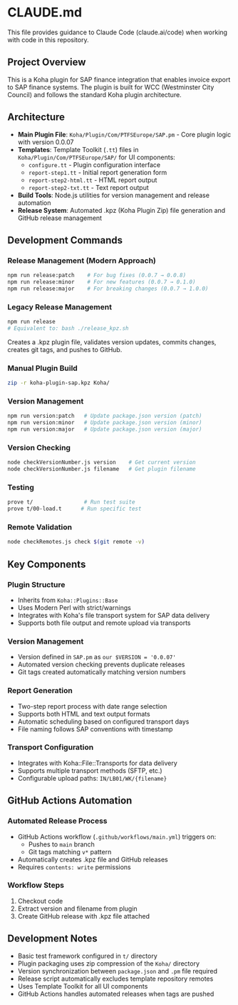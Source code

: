 # CLAUDE.md

This file provides guidance to Claude Code (claude.ai/code) when working with code in this repository.

## Project Overview

This is a Koha plugin for SAP finance integration that enables invoice export to SAP finance systems. The plugin is built for WCC (Westminster City Council) and follows the standard Koha plugin architecture.

## Architecture

- **Main Plugin File**: `Koha/Plugin/Com/PTFSEurope/SAP.pm` - Core plugin logic with version 0.0.07
- **Templates**: Template Toolkit (`.tt`) files in `Koha/Plugin/Com/PTFSEurope/SAP/` for UI components:
  - `configure.tt` - Plugin configuration interface
  - `report-step1.tt` - Initial report generation form
  - `report-step2-html.tt` - HTML report output
  - `report-step2-txt.tt` - Text report output
- **Build Tools**: Node.js utilities for version management and release automation
- **Release System**: Automated .kpz (Koha Plugin Zip) file generation and GitHub release management

## Development Commands

### Release Management (Modern Approach)
```bash
npm run release:patch    # For bug fixes (0.0.7 → 0.0.8)
npm run release:minor    # For new features (0.0.7 → 0.1.0)
npm run release:major    # For breaking changes (0.0.7 → 1.0.0)
```

### Legacy Release Management
```bash
npm run release
# Equivalent to: bash ./release_kpz.sh
```
Creates a .kpz plugin file, validates version updates, commits changes, creates git tags, and pushes to GitHub.

### Manual Plugin Build
```bash
zip -r koha-plugin-sap.kpz Koha/
```

### Version Management
```bash
npm run version:patch   # Update package.json version (patch)
npm run version:minor   # Update package.json version (minor)
npm run version:major   # Update package.json version (major)
```

### Version Checking
```bash
node checkVersionNumber.js version    # Get current version
node checkVersionNumber.js filename   # Get plugin filename
```

### Testing
```bash
prove t/                # Run test suite
prove t/00-load.t      # Run specific test
```

### Remote Validation
```bash
node checkRemotes.js check $(git remote -v)
```

## Key Components

### Plugin Structure
- Inherits from `Koha::Plugins::Base`
- Uses Modern Perl with strict/warnings
- Integrates with Koha's file transport system for SAP data delivery
- Supports both file output and remote upload via transports

### Version Management
- Version defined in `SAP.pm` as `our $VERSION = '0.0.07'`
- Automated version checking prevents duplicate releases
- Git tags created automatically matching version numbers

### Report Generation
- Two-step report process with date range selection
- Supports both HTML and text output formats
- Automatic scheduling based on configured transport days
- File naming follows SAP conventions with timestamp

### Transport Configuration
- Integrates with Koha::File::Transports for data delivery
- Supports multiple transport methods (SFTP, etc.)
- Configurable upload paths: `IN/LB01/WK/{filename}`

## GitHub Actions Automation

### Automated Release Process
- GitHub Actions workflow (`.github/workflows/main.yml`) triggers on:
  - Pushes to `main` branch
  - Git tags matching `v*` pattern
- Automatically creates .kpz file and GitHub releases
- Requires `contents: write` permissions

### Workflow Steps
1. Checkout code
2. Extract version and filename from plugin
3. Create GitHub release with .kpz file attached

## Development Notes

- Basic test framework configured in `t/` directory
- Plugin packaging uses zip compression of the `Koha/` directory  
- Version synchronization between `package.json` and `.pm` file required
- Release script automatically excludes template repository remotes
- Uses Template Toolkit for all UI components
- GitHub Actions handles automated releases when tags are pushed